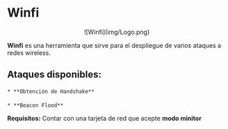# Winfi 

<p align="center">![Winfi](img/Logo.png)</p>

**Winfi** es una herramienta que sirve para el despliegue de varios ataques a redes wireless.

## Ataques disponibles:

    * **Obtención de Handshake**
    
    * **Beacon Flood**
    
**Requisitos:** Contar con una tarjeta de red que acepte **modo minitor**

